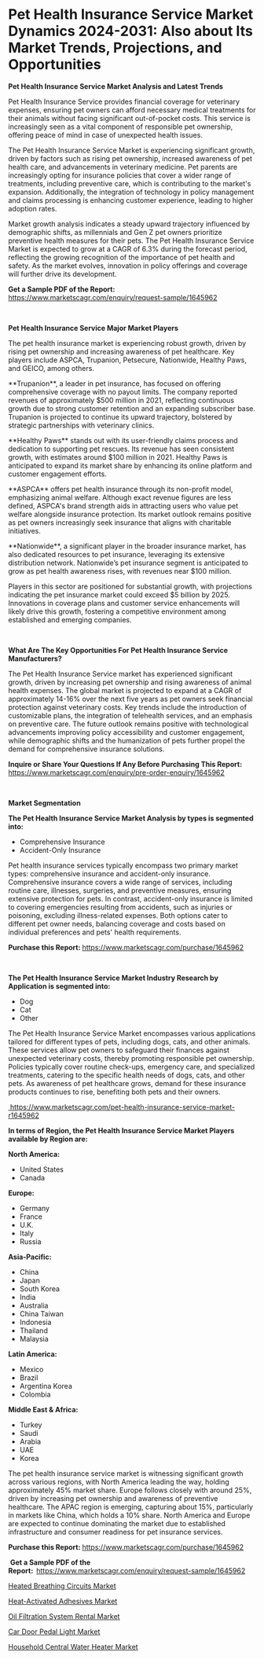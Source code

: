 <p><h1>Pet Health Insurance Service Market Dynamics 2024-2031: Also about Its Market Trends, Projections, and Opportunities</h1></p><p><strong>Pet Health Insurance Service Market Analysis and Latest Trends</strong></p>
<p><p>Pet Health Insurance Service provides financial coverage for veterinary expenses, ensuring pet owners can afford necessary medical treatments for their animals without facing significant out-of-pocket costs. This service is increasingly seen as a vital component of responsible pet ownership, offering peace of mind in case of unexpected health issues.</p><p>The Pet Health Insurance Service Market is experiencing significant growth, driven by factors such as rising pet ownership, increased awareness of pet health care, and advancements in veterinary medicine. Pet parents are increasingly opting for insurance policies that cover a wider range of treatments, including preventive care, which is contributing to the market's expansion. Additionally, the integration of technology in policy management and claims processing is enhancing customer experience, leading to higher adoption rates.</p><p>Market growth analysis indicates a steady upward trajectory influenced by demographic shifts, as millennials and Gen Z pet owners prioritize preventive health measures for their pets. The Pet Health Insurance Service Market is expected to grow at a CAGR of 6.3% during the forecast period, reflecting the growing recognition of the importance of pet health and safety. As the market evolves, innovation in policy offerings and coverage will further drive its development.</p></p>
<p><strong>Get a Sample PDF of the Report:&nbsp;</strong> <a href="https://www.marketscagr.com/enquiry/request-sample/1645962?utm_campaign=1573&utm_medium=2&utm_source=Github&utm_content=ia&utm_term=27102024&utm_id=pet-health-insurance-service">https://www.marketscagr.com/enquiry/request-sample/1645962</a></p>
<p>&nbsp;</p>
<p><strong>Pet Health Insurance Service Major Market Players</strong></p>
<p><p>The pet health insurance market is experiencing robust growth, driven by rising pet ownership and increasing awareness of pet healthcare. Key players include ASPCA, Trupanion, Petsecure, Nationwide, Healthy Paws, and GEICO, among others. </p><p>**Trupanion**, a leader in pet insurance, has focused on offering comprehensive coverage with no payout limits. The company reported revenues of approximately $500 million in 2021, reflecting continuous growth due to strong customer retention and an expanding subscriber base. Trupanion is projected to continue its upward trajectory, bolstered by strategic partnerships with veterinary clinics.</p><p>**Healthy Paws** stands out with its user-friendly claims process and dedication to supporting pet rescues. Its revenue has seen consistent growth, with estimates around $100 million in 2021. Healthy Paws is anticipated to expand its market share by enhancing its online platform and customer engagement efforts.</p><p>**ASPCA** offers pet health insurance through its non-profit model, emphasizing animal welfare. Although exact revenue figures are less defined, ASPCA's brand strength aids in attracting users who value pet welfare alongside insurance protection. Its market outlook remains positive as pet owners increasingly seek insurance that aligns with charitable initiatives.</p><p>**Nationwide**, a significant player in the broader insurance market, has also dedicated resources to pet insurance, leveraging its extensive distribution network. Nationwide’s pet insurance segment is anticipated to grow as pet health awareness rises, with revenues near $100 million.</p><p>Players in this sector are positioned for substantial growth, with projections indicating the pet insurance market could exceed $5 billion by 2025. Innovations in coverage plans and customer service enhancements will likely drive this growth, fostering a competitive environment among established and emerging companies.</p></p>
<p>&nbsp;</p>
<p><strong>What Are The Key Opportunities For Pet Health Insurance Service Manufacturers?</strong></p>
<p><p>The Pet Health Insurance Service market has experienced significant growth, driven by increasing pet ownership and rising awareness of animal health expenses. The global market is projected to expand at a CAGR of approximately 14-16% over the next five years as pet owners seek financial protection against veterinary costs. Key trends include the introduction of customizable plans, the integration of telehealth services, and an emphasis on preventive care. The future outlook remains positive with technological advancements improving policy accessibility and customer engagement, while demographic shifts and the humanization of pets further propel the demand for comprehensive insurance solutions.</p></p>
<p><strong>Inquire or Share Your Questions If Any Before Purchasing This Report:</strong> <a href="https://www.marketscagr.com/enquiry/pre-order-enquiry/1645962?utm_campaign=1573&utm_medium=2&utm_source=Github&utm_content=ia&utm_term=27102024&utm_id=pet-health-insurance-service">https://www.marketscagr.com/enquiry/pre-order-enquiry/1645962</a></p>
<p>&nbsp;</p>
<p><strong>Market Segmentation</strong></p>
<p><strong>The Pet Health Insurance Service Market Analysis by types is segmented into:</strong></p>
<p><ul><li>Comprehensive Insurance</li><li>Accident-Only Insurance</li></ul></p>
<p><p>Pet health insurance services typically encompass two primary market types: comprehensive insurance and accident-only insurance. Comprehensive insurance covers a wide range of services, including routine care, illnesses, surgeries, and preventive measures, ensuring extensive protection for pets. In contrast, accident-only insurance is limited to covering emergencies resulting from accidents, such as injuries or poisoning, excluding illness-related expenses. Both options cater to different pet owner needs, balancing coverage and costs based on individual preferences and pets' health requirements.</p></p>
<p><strong>Purchase this Report:&nbsp;</strong><a href="https://www.marketscagr.com/purchase/1645962?utm_campaign=1573&utm_medium=2&utm_source=Github&utm_content=ia&utm_term=27102024&utm_id=pet-health-insurance-service">https://www.marketscagr.com/purchase/1645962</a></p>
<p>&nbsp;</p>
<p><strong>The Pet Health Insurance Service Market Industry Research by Application is segmented into:</strong></p>
<p><ul><li>Dog</li><li>Cat</li><li>Other</li></ul></p>
<p><p>The Pet Health Insurance Service Market encompasses various applications tailored for different types of pets, including dogs, cats, and other animals. These services allow pet owners to safeguard their finances against unexpected veterinary costs, thereby promoting responsible pet ownership. Policies typically cover routine check-ups, emergency care, and specialized treatments, catering to the specific health needs of dogs, cats, and other pets. As awareness of pet healthcare grows, demand for these insurance products continues to rise, benefiting both pets and their owners.</p></p>
<p><a href="https://www.marketscagr.com/pet-health-insurance-service-market-r1645962?utm_campaign=1573&utm_medium=2&utm_source=Github&utm_content=ia&utm_term=27102024&utm_id=pet-health-insurance-service">&nbsp;https://www.marketscagr.com/pet-health-insurance-service-market-r1645962</a></p>
<p><strong>In terms of Region, the Pet Health Insurance Service Market Players available by Region are:</strong></p>
<p>
    <p> <strong> North America: </strong>
        <ul>
            <li>United States</li>
            <li>Canada</li>
        </ul>
        </p> 
    <p> <strong> Europe: </strong>
        <ul>
            <li>Germany</li>
            <li>France</li>
            <li>U.K.</li>
            <li>Italy</li>
            <li>Russia</li>
        </ul>
        </p> 
    <p> <strong> Asia-Pacific: </strong>
        <ul>
            <li>China</li>
            <li>Japan</li>
            <li>South Korea</li>
            <li>India</li>
            <li>Australia</li>
            <li>China Taiwan</li>
            <li>Indonesia</li>
            <li>Thailand</li>
            <li>Malaysia</li>
        </ul>
        </p> 
    <p> <strong> Latin America: </strong>
        <ul>
            <li>Mexico</li>
            <li>Brazil</li>
            <li>Argentina Korea</li>
            <li>Colombia</li>
        </ul>
        </p> 
    <p> <strong> Middle East & Africa: </strong>
        <ul>
            <li>Turkey</li>
            <li>Saudi</li>
            <li>Arabia</li>
            <li>UAE</li>
            <li>Korea</li>
        </ul>
    </p>
    </p>
<p><p>The pet health insurance service market is witnessing significant growth across various regions, with North America leading the way, holding approximately 45% market share. Europe follows closely with around 25%, driven by increasing pet ownership and awareness of preventive healthcare. The APAC region is emerging, capturing about 15%, particularly in markets like China, which holds a 10% share. North America and Europe are expected to continue dominating the market due to established infrastructure and consumer readiness for pet insurance services.</p></p>
<p><strong>Purchase this Report: </strong><a href="https://www.marketscagr.com/purchase/1645962?utm_campaign=1573&utm_medium=2&utm_source=Github&utm_content=ia&utm_term=27102024&utm_id=pet-health-insurance-service">https://www.marketscagr.com/purchase/1645962</a></p>
<p>&nbsp;<strong>Get a Sample PDF of the Report:&nbsp;&nbsp;</strong><a href="https://www.marketscagr.com/enquiry/request-sample/1645962?utm_campaign=1573&utm_medium=2&utm_source=Github&utm_content=ia&utm_term=27102024&utm_id=pet-health-insurance-service">https://www.marketscagr.com/enquiry/request-sample/1645962</a></p>
<p><strong></strong></p>
<p><p><a href="https://www.linkedin.com/pulse/heated-breathing-circuits-revenue-growth-report-2024-2031-zx4rf?utm_campaign=1573&utm_medium=2&utm_source=Github&utm_content=ia&utm_term=27102024&utm_id=pet-health-insurance-service">Heated Breathing Circuits Market</a></p><p><a href="https://github.com/KamrulHadi87/Market-Research-Report-List-1/blob/main/heat-activated-adhesives-market.md?utm_campaign=1573&utm_medium=2&utm_source=Github&utm_content=ia&utm_term=27102024&utm_id=pet-health-insurance-service">Heat-Activated Adhesives Market</a></p><p><a href="https://www.linkedin.com/pulse/booming-oil-filtration-system-rental-market-sector-analysis-growth-7cmhf?utm_campaign=1573&utm_medium=2&utm_source=Github&utm_content=ia&utm_term=27102024&utm_id=pet-health-insurance-service">Oil Filtration System Rental Market</a></p><p><a href="https://www.linkedin.com/pulse/car-door-pedal-light-industry-sector-new-technologies-market-1ulof?utm_campaign=1573&utm_medium=2&utm_source=Github&utm_content=ia&utm_term=27102024&utm_id=pet-health-insurance-service">Car Door Pedal Light Market</a></p><p><a href="https://issuu.com/reportprime-2/docs/household-central-water-heater-mark_093ff024e79cbd?utm_campaign=1573&utm_medium=2&utm_source=Github&utm_content=ia&utm_term=27102024&utm_id=pet-health-insurance-service">Household Central Water Heater Market</a></p></p>